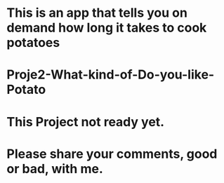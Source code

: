 # This is an app that tells you on demand how long it takes to cook potatoes
# Proje2-What-kind-of-Do-you-like-Potato
# This Project not ready yet.
# Please share your comments, good or bad, with me.
